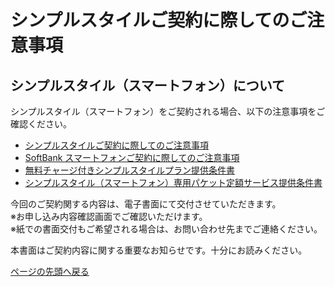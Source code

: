 <div id="contents-area">

<!--=========== CONTAINER =================================-->







<div id="contents-body" role="main">


<h1 class="hdg-l1">シンプルスタイルご契約に際してのご注意事項</h1>

<h2 class="hdg-l2 h1+">シンプルスタイル（スマートフォン）について</h2>
<p>シンプルスタイル（スマートフォン）をご契約される場合、以下の注意事項をご確認ください。</p>
<ul class="list-bullet">
<li><a href="https://online-shop.mb.softbank.jp/ols/html/pdf/prepaid_attention.pdf" target="_blank" class="pdfLink">シンプルスタイルご契約に際してのご注意事項<img src="https://online-shop.mb.softbank.jp/ols/html/campaign/site/set/common/p/img/icon-pdf.png" class="pdficon" alt=""></a></li>
<li><a href="https://online-shop.mb.softbank.jp/ols/html/pdf/smartphone_attention.pdf" target="_blank" class="pdfLink">SoftBank スマートフォンご契約に際してのご注意事項<img src="https://online-shop.mb.softbank.jp/ols/html/campaign/site/set/common/p/img/icon-pdf.png" class="pdficon" alt=""></a></li>
<li><a href="https://online-shop.mb.softbank.jp/ols/html/pdf/simplestyle_teikyo.pdf" target="_blank" class="pdfLink">無料チャージ付きシンプルスタイルプラン提供条件書<img src="https://online-shop.mb.softbank.jp/ols/html/campaign/site/set/common/p/img/icon-pdf.png" class="pdficon" alt=""></a></li>
<li><a href="https://online-shop.mb.softbank.jp/ols/html/pdf/simplestyle_option.pdf" target="_blank" class="pdfLink">シンプルスタイル（スマートフォン）専用パケット定額サービス提供条件書<img src="https://online-shop.mb.softbank.jp/ols/html/campaign/site/set/common/p/img/icon-pdf.png" class="pdficon" alt=""></a></li>
</ul>

<p>今回のご契約関する内容は、電子書面にて交付させていただきます。<br>
※お申し込み内容確認画面でご確認いただけます。<br>
※紙での書面交付もご希望される場合は、お問い合わせ先までご連絡ください。
</p>

<p>本書面はご契約内容に関する重要なお知らせです。十分にお読みください。</p>

<!-- /contents-body --></div>


<!--========== /CONTAINER =================================-->




<!-- ################################## 簡易フッター ################################## -->

<p class="nav-top"><a href="#top">ページの先頭へ戻る</a></p>

<!-- /contents-area --></div>
